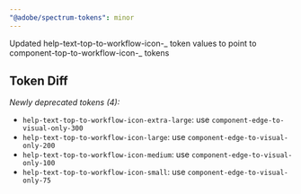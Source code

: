 ```yaml
---
"@adobe/spectrum-tokens": minor
---
```


Updated help-text-top-to-workflow-icon-_ token values to point to component-top-to-workflow-icon-_ tokens

## Token Diff

_Newly deprecated tokens (4):_

- `help-text-top-to-workflow-icon-extra-large`: use `component-edge-to-visual-only-300`
- `help-text-top-to-workflow-icon-large`: use `component-edge-to-visual-only-200`
- `help-text-top-to-workflow-icon-medium`: use `component-edge-to-visual-only-100`
- `help-text-top-to-workflow-icon-small`: use `component-edge-to-visual-only-75`
